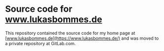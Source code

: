 # Source code for www.lukasbommes.de

This repository contained the source code for my home page at [www.lukasbommes.de](https://www.lukasbommes.de/) and was moved to a private repository at GitLab.com.
